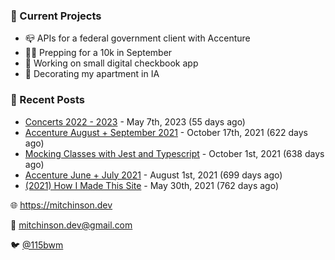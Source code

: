 ### 📌 Current Projects
- 📪 APIs for a federal government client with Accenture
- 🏃🏼 Prepping for a 10k in September
- 🤑 Working on small digital checkbook app
- 🏡 Decorating my apartment in IA

### 📝 Recent Posts

- [Concerts 2022 - 2023](https://blog.mitchinson.dev/concerts-2023) - May 7th, 2023 (55 days ago)
- [Accenture August + September 2021](https://blog.mitchinson.dev/pillar/aug-sep-21) - October 17th, 2021 (622 days ago)
- [Mocking Classes with Jest and Typescript](https://blog.mitchinson.dev/jest-typescript-mocks) - October 1st, 2021 (638 days ago)
- [Accenture June + July 2021](https://blog.mitchinson.dev/pillar/june-july-21) - August 1st, 2021 (699 days ago)
- [(2021) How I Made This Site](https://blog.mitchinson.dev/About-This-Site) - May 30th, 2021 (762 days ago)

🌐 https://mitchinson.dev

💌 mitchinson.dev@gmail.com

🐦 [@115bwm](https://twitter.com/115bwm)